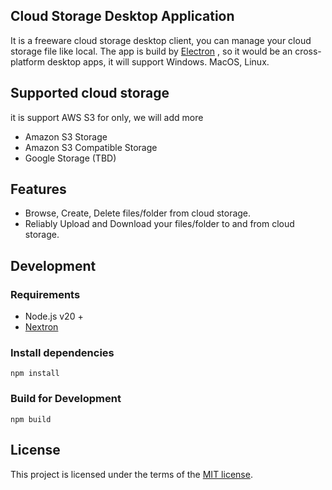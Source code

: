 ## Cloud Storage Desktop Application
It is a freeware cloud storage desktop client, you can manage your cloud storage file like local.
The app is build by [Electron](https://www.electronjs.org/) , so it would be an cross-platform desktop apps, it will support Windows. MacOS, Linux. 

## Supported cloud storage
it is support AWS S3 for only, we will add more
- Amazon S3 Storage
- Amazon S3 Compatible Storage
- Google Storage (TBD)


## Features
- Browse, Create, Delete files/folder from cloud storage.
- Reliably Upload and Download your files/folder to and from cloud storage.

## Development
### Requirements
- Node.js v20 + 
- [Nextron](https://github.com/saltyshiomix/nextron)

### Install dependencies

```
npm install
```

### Build for Development
```
npm build
```

## License

This project is licensed under the terms of the [MIT license](https://github.com/half-6/cloud-storage-client/blob/main/LICENSE).